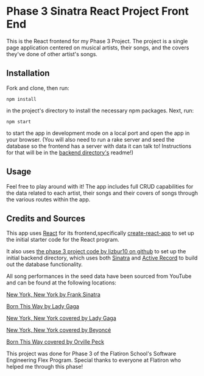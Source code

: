 # Phase 3 Sinatra React Project Front End

This is the React frontend for my Phase 3 Project. The project is a single page application centered on musical artists, their songs, and the covers they've done of other artist's songs.

## Installation

Fork and clone, then run: 
```
npm install
```
in the project's directory to install the necessary npm packages. Next, run:
```
npm start
``` 
to start the app in development mode on a local port and open the app in your browser. (You will also need to run a rake server and seed the database so the frontend has a server with data it can talk to! Instructions for that will be in the [backend directory's](https://github.com/danielpdaniel/phase-3-sinatra-react-project) readme!)

## Usage

Feel free to play around with it! The app includes full CRUD capabilities for the data related to each artist, their songs and their covers of songs through the various routes within the app.

## Credits and Sources
This app uses [React](https://reactjs.org/) for its frontend,specifically [create-react-app](https://github.com/facebook/create-react-app) to set up the initial starter code for the React program.

It also uses [the phase 3 project code by lizbur10 on github](https://github.com/learn-co-curriculum/phase-3-sinatra-react-project) to set up the initial backend directory, which uses both [Sinatra](https://sinatrarb.com/) and [Active Record](https://guides.rubyonrails.org/active_record_basics.html) to build out the database functionality.

All song performances in the seed data have been sourced from YouTube and can be found at the following locations:

[New York, New York by Frank Sinatra](https://www.youtube.com/watch?v=Y2rDb4Ur2dw)

[Born This Way by Lady Gaga](https://www.youtube.com/watch?v=xl0N7JM3wZk)

[New York, New York covered by Lady Gaga](https://www.youtube.com/watch?v=hpiw3cDWmvc)

[New York, New York covered by Beyoncé](https://www.youtube.com/watch?v=hovCS_wk3Hc)

[Born This Way covered by Orville Peck](https://www.youtube.com/watch?v=2EOupP5bLnI)

This project was done for Phase 3 of the Flatiron School's Software Engineering Flex Program. Special thanks to everyone at Flatiron who helped me through this phase!
